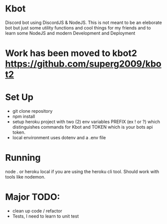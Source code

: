 # Kbot
Discord bot using DiscordJS & NodeJS. This is not meant to be an eleborate bot but just some utility functions and cool things for my friends and to learn some NodeJS and modern Development and Deployment
# Work has been moved to kbot2 https://github.com/superg2009/kbot2

# Set Up
- git clone repository
- npm install
- setup heroku project with two (2) env variables PREFIX (ex ! or ?) which distinguishes commands for Kbot and TOKEN which is your bots api token.
- local environment uses dotenv and a .env file

# Running
node . or heroku local if you are using the heroku cli tool. Should work with tools like nodemon.

# Major TODO:
- clean up code / refactor
- Tests, I need to learn to unit test
